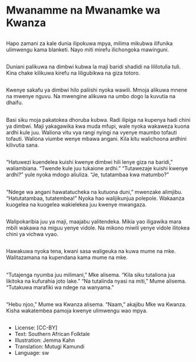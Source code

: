 # Mwanamme na Mwanamke wa Kwanza

##
Hapo zamani za kale
dunia ilipokuwa mpya,
milima mikubwa
ilifunika ulimwengu
kama blanketi.
Nayo miti mirefu
ilichongoka mawinguni.


##
Duniani palikuwa na dimbwi kubwa
la maji baridi shadidi na lililotulia
tuli.
Kina chake kilikuwa kirefu na
liligubikwa na giza totoro.


##
Kwenye sakafu ya
dimbwi hilo paliishi
nyoka wawili.
Mmoja alikuwa mnene
na mwenye nguvu.
Na mwengine alikuwa
na umbo dogo la
kuvutia na dhaifu.


##
Basi siku moja pakatokea dhoruba
kubwa.
Radi ilipiga na kupenya hadi chini
ya dimbwi. Maji yakagawika kwa
muda mfupi, wale nyoka wakaweza
kuona ardhi kule juu.
Waliona vitu vya rangi nyingi na
vyenye maumbo tofauti tofauti.
Waliona viumbe wenye mbawa
angani. Kila kitu walichoona ardhini
kilivutia sana.

##
“Hatuwezi kuendelea kuishi kwenye dimbwi hili lenye giza na
baridi,” waliambiana. “Twende kule juu tukaione ardhi.”
“Tutawezaje kuishi kwenye ardhi?” yule nyoka mdogo
aliuliza. “Je, tutatambaa kwa matumbo?”


##
“Ndege wa angani hawatatucheka
na kutuona duni,” mwenzake
alimjibu.
“Hatutatambaa, tutatembea!”
Nyoka hao walijikunjua polepole.
Wakaanza kuogelea na kuogelea
wakielekea juu kwenye mwangaza.


##
Walipokaribia juu ya maji, maajabu
yalitendeka.
Mikia yao iligawika mara mbili
wakawa na miguu yenye vidole.
Na mikono miwili yenye vidole
ilitokea chini ya vichwa vyao.


##
Hawakuwa nyoka tena, kwani sasa waligeuka na kuwa mume
na mke. Walitazamana na kupendana kama mume na mke.


##
“Tutajenga nyumba juu milimani,” Mke alisema. “Kila siku
tutaliona jua likitoka na kufurahia joto lake.”
“Na tutalinda nyasi na miti,” Mume alisema. “Tutakuwa
marafiki wa ndege na wanyama.”


##
“Hebu njoo,” Mume wa Kwanza alisema. “Naam,” akajibu
Mke wa Kwanza. Kisha wakatembea pamoja kwenye
ulimwengu wao mpya.


##
* License: [CC-BY]
* Text: Southern African Folktale
* Illustration: Jemma Kahn
* Translation: Mutugi Kamundi
* Language: sw

